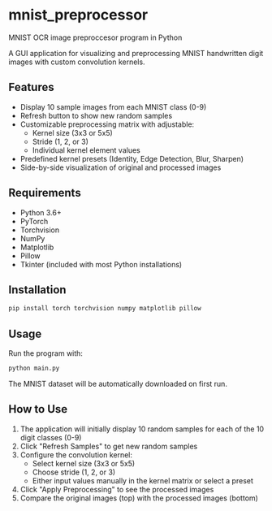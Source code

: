 # mnist_preprocessor

MNIST OCR image preproccesor program in Python

A GUI application for visualizing and preprocessing MNIST handwritten digit images with custom convolution kernels.

## Features

- Display 10 sample images from each MNIST class (0-9)
- Refresh button to show new random samples
- Customizable preprocessing matrix with adjustable:
  - Kernel size (3x3 or 5x5)
  - Stride (1, 2, or 3)
  - Individual kernel element values
- Predefined kernel presets (Identity, Edge Detection, Blur, Sharpen)
- Side-by-side visualization of original and processed images

## Requirements

- Python 3.6+
- PyTorch
- Torchvision
- NumPy
- Matplotlib
- Pillow
- Tkinter (included with most Python installations)

## Installation

```bash
pip install torch torchvision numpy matplotlib pillow
```

## Usage

Run the program with:

```bash
python main.py
```

The MNIST dataset will be automatically downloaded on first run.

## How to Use

1. The application will initially display 10 random samples for each of the 10 digit classes (0-9)
2. Click "Refresh Samples" to get new random samples
3. Configure the convolution kernel:
   - Select kernel size (3x3 or 5x5)
   - Choose stride (1, 2, or 3)
   - Either input values manually in the kernel matrix or select a preset
4. Click "Apply Preprocessing" to see the processed images
5. Compare the original images (top) with the processed images (bottom) 
